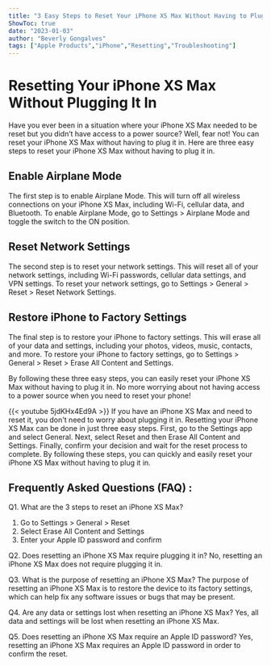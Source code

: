 ```yaml
---
title: "3 Easy Steps to Reset Your iPhone XS Max Without Having to Plug it In!"
ShowToc: true 
date: "2023-01-03"
author: "Beverly Gongalves" 
tags: ["Apple Products","iPhone","Resetting","Troubleshooting"]
---
```

# Resetting Your iPhone XS Max Without Plugging It In

Have you ever been in a situation where your iPhone XS Max needed to be reset but you didn’t have access to a power source? Well, fear not! You can reset your iPhone XS Max without having to plug it in. Here are three easy steps to reset your iPhone XS Max without having to plug it in. 

## Enable Airplane Mode
The first step is to enable Airplane Mode. This will turn off all wireless connections on your iPhone XS Max, including Wi-Fi, cellular data, and Bluetooth. To enable Airplane Mode, go to Settings > Airplane Mode and toggle the switch to the ON position.

## Reset Network Settings
The second step is to reset your network settings. This will reset all of your network settings, including Wi-Fi passwords, cellular data settings, and VPN settings. To reset your network settings, go to Settings > General > Reset > Reset Network Settings.

## Restore iPhone to Factory Settings
The final step is to restore your iPhone to factory settings. This will erase all of your data and settings, including your photos, videos, music, contacts, and more. To restore your iPhone to factory settings, go to Settings > General > Reset > Erase All Content and Settings.

By following these three easy steps, you can easily reset your iPhone XS Max without having to plug it in. No more worrying about not having access to a power source when you need to reset your phone!

{{< youtube 5jdKHx4Ed9A >}} 
If you have an iPhone XS Max and need to reset it, you don't need to worry about plugging it in. Resetting your iPhone XS Max can be done in just three easy steps. First, go to the Settings app and select General. Next, select Reset and then Erase All Content and Settings. Finally, confirm your decision and wait for the reset process to complete. By following these steps, you can quickly and easily reset your iPhone XS Max without having to plug it in.

## Frequently Asked Questions (FAQ) :
Q1. What are the 3 steps to reset an iPhone XS Max?
1. Go to Settings > General > Reset
2. Select Erase All Content and Settings
3. Enter your Apple ID password and confirm

Q2. Does resetting an iPhone XS Max require plugging it in?
No, resetting an iPhone XS Max does not require plugging it in.

Q3. What is the purpose of resetting an iPhone XS Max?
The purpose of resetting an iPhone XS Max is to restore the device to its factory settings, which can help fix any software issues or bugs that may be present.

Q4. Are any data or settings lost when resetting an iPhone XS Max?
Yes, all data and settings will be lost when resetting an iPhone XS Max.

Q5. Does resetting an iPhone XS Max require an Apple ID password?
Yes, resetting an iPhone XS Max requires an Apple ID password in order to confirm the reset.


